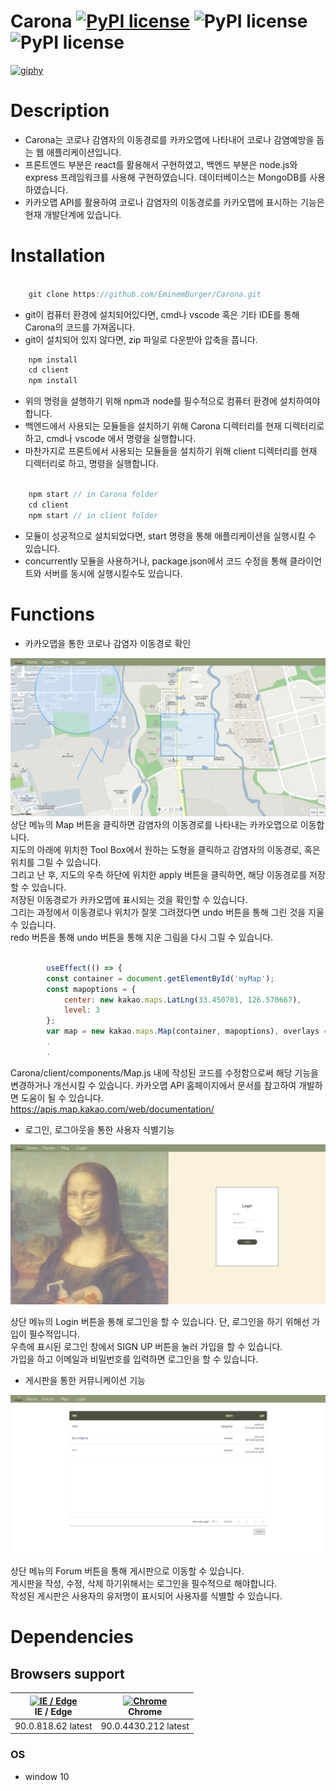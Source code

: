 # Carona [![PyPI license](https://img.shields.io/pypi/l/ansicolortags.svg)](https://pypi.python.org/pypi/ansicolortags/) ![PyPI license](https://img.shields.io/badge/npm-6.14.8-green) ![PyPI license](https://img.shields.io/badge/node-14.7.0-green)

[![giphy](https://media.giphy.com/media/CMSUnxbvXzPwtZjCtr/giphy.gif)](https://giphy.com/)


# Description
* Carona는 코로나 감염자의 이동경로를 카카오맵에 나타내어 코로나 감염예방을 돕는 웹 애플리케이션입니다.
* 프론트엔드 부분은 react를 활용해서 구현하였고, 백엔드 부분은 node.js와 express 프레임워크를 사용해 구현하였습니다. 데이터베이스는 MongoDB를 사용하였습니다.
* 카카오맵 API를 활용하여 코로나 감염자의 이동경로를 카카오맵에 표시하는 기능은 현재 개발단계에 있습니다.

# Installation
```js

    git clone https://github.com/EminemBurger/Carona.git

```

* git이 컴퓨터 환경에 설치되어있다면, cmd나 vscode 혹은 기타 IDE를 통해 Carona의 코드를 가져옵니다.
* git이 설치되어 있지 않다면, zip 파일로 다운받아 압축을 풉니다.

```js
    npm install
    cd client
    npm install
```


* 위의 명령을 설행하기 위해 npm과 node를 필수적으로 컴퓨터 환경에 설치하여야 합니다.
* 백엔드에서 사용되는 모듈들을 설치하기 위해 Carona 디렉터리를 현재 디렉터리로 하고, cmd나 vscode 에서 명령을 실행합니다.
* 마찬가지로 프론트에서 사용되는 모듈들을 설치하기 위해 client 디렉터리를 현재 디렉터리로 하고, 명령을 실행합니다.

```js

    npm start // in Carona folder
    cd client
    npm start // in client folder  

```

* 모듈이 성공적으로 설치되었다면, start 명령을 통해 애플리케이션을 실행시킬 수 있습니다.
* concurrently 모듈을 사용하거나, package.json에서 코드 수정을 통해 클라이언트와 서버를 동시에 실행시킬수도 있습니다.

# Functions

* 카카오맵을 통한 코로나 감염자 이동경로 확인


![image info](./readme/map.JPG)  
상단 메뉴의 Map 버튼을 클릭하면 감염자의 이동경로를 나타내는 카카오맵으로 이동합니다.  
지도의 아래에 위치한 Tool Box에서 원하는 도형을 클릭하고 감염자의 이동경로, 혹은 위치를 그릴 수 있습니다.  
그리고 난 후, 지도의 우측 하단에 위치한 apply 버튼을 클릭하면, 해당 이동경로를 저장할 수 있습니다.  
저장된 이동경로가 카카오맵에 표시되는 것을 확인할 수 있습니다.  
그리는 과정에서 이동경로나 위치가 잘못 그려졌다면 undo 버튼을 통해 그린 것을 지울 수 있습니다.  
redo 버튼을 통해 undo 버튼을 통해 지운 그림을 다시 그릴 수 있습니다.


```js

        useEffect(() => {
        const container = document.getElementById('myMap');
		const mapoptions = {
			center: new kakao.maps.LatLng(33.450701, 126.570667),
			level: 3
		};
        var map = new kakao.maps.Map(container, mapoptions), overlays = [];
        .
        .

```

Carona/client/components/Map.js 내에 작성된 코드를 수정함으로써 해당 기능을 변경하거나 개선시킬 수 있습니다. 카카오맵 API 홈페이지에서 문서를 참고하여 개발하면 도움이 될 수 있습니다.  
https://apis.map.kakao.com/web/documentation/ 




* 로그인, 로그아웃을 통한 사용자 식별기능  

![image info](./readme/Login.JPG)  

상단 메뉴의 Login 버튼을 통해 로그인을 할 수 있습니다. 단, 로그인을 하기 위해선 가입이 필수적입니다.  
우측에 표시된 로그인 창에서 SIGN UP 버튼을 눌러 가입을 할 수 있습니다.  
가입을 하고 이메일과 비밀번호를 입력하면 로그인을 할 수 있습니다.

* 게시판을 통한 커뮤니케이션 기능

![image info](./readme/board.JPG)  

상단 메뉴의 Forum 버튼을 통해 게시판으로 이동할 수 있습니다.  
게시판을 작성, 수정, 삭제 하기위해서는 로그인을 필수적으로 해야합니다.  
작성된 게시판은 사용자의 유저명이 표시되어 사용자를 식별할 수 있습니다.

# Dependencies

## Browsers support

| [<img src="https://raw.githubusercontent.com/alrra/browser-logos/master/src/edge/edge_48x48.png" alt="IE / Edge" width="24px" height="24px" />](http://godban.github.io/browsers-support-badges/)</br>IE / Edge | [<img src="https://raw.githubusercontent.com/alrra/browser-logos/master/src/chrome/chrome_48x48.png" alt="Chrome" width="24px" height="24px" />](http://godban.github.io/browsers-support-badges/)</br>Chrome | 
| --------- | --------- | 
| 90.0.818.62 latest |  90.0.4430.212 latest| 

### OS 
* window 10

